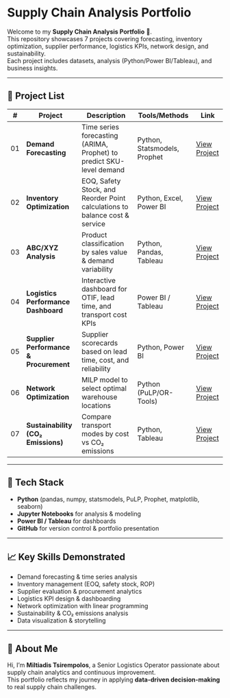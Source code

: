# Supply Chain Analysis Portfolio

Welcome to my **Supply Chain Analysis Portfolio** 🚀.  
This repository showcases 7 projects covering forecasting, inventory optimization, supplier performance, logistics KPIs, network design, and sustainability.  
Each project includes datasets, analysis (Python/Power BI/Tableau), and business insights.

---

## 📂 Project List

| # | Project | Description | Tools/Methods | Link |
|---|---------|-------------|---------------|------|
| 01 | **Demand Forecasting** | Time series forecasting (ARIMA, Prophet) to predict SKU-level demand | Python, Statsmodels, Prophet | [View Project](./portfolio/01-demand-forecasting) |
| 02 | **Inventory Optimization** | EOQ, Safety Stock, and Reorder Point calculations to balance cost & service | Python, Excel, Power BI | [View Project](./portfolio/02-inventory-optimization) |
| 03 | **ABC/XYZ Analysis** | Product classification by sales value & demand variability | Python, Pandas, Tableau | [View Project](./portfolio/03-abc-xyz-analysis) |
| 04 | **Logistics Performance Dashboard** | Interactive dashboard for OTIF, lead time, and transport cost KPIs | Power BI / Tableau | [View Project](./portfolio/04-logistics-performance-dashboard) |
| 05 | **Supplier Performance & Procurement** | Supplier scorecards based on lead time, cost, and reliability | Python, Power BI | [View Project](./portfolio/05-supplier-performance) |
| 06 | **Network Optimization** | MILP model to select optimal warehouse locations | Python (PuLP/OR-Tools) | [View Project](./portfolio/06-network-optimization) |
| 07 | **Sustainability (CO₂ Emissions)** | Compare transport modes by cost vs CO₂ emissions | Python, Tableau | [View Project](./portfolio/07-sustainability-co2) |

---

## 🔧 Tech Stack
- **Python** (pandas, numpy, statsmodels, PuLP, Prophet, matplotlib, seaborn)  
- **Jupyter Notebooks** for analysis & modeling  
- **Power BI / Tableau** for dashboards  
- **GitHub** for version control & portfolio presentation  

---

## 📈 Key Skills Demonstrated
- Demand forecasting & time series analysis  
- Inventory management (EOQ, safety stock, ROP)  
- Supplier evaluation & procurement analytics  
- Logistics KPI design & dashboarding  
- Network optimization with linear programming  
- Sustainability & CO₂ emissions analysis  
- Data visualization & storytelling  

---

## 👤 About Me
Hi, I’m **Miltiadis Tsirempolos**, a Senior Logistics Operator passionate about supply chain analytics and continuous improvement.  
This portfolio reflects my journey in applying **data-driven decision-making** to real supply chain challenges.  

